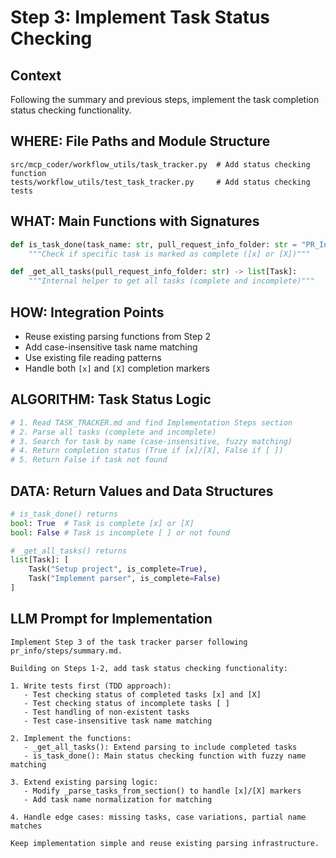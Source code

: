 # Step 3: Implement Task Status Checking

## Context
Following the summary and previous steps, implement the task completion status checking functionality.

## WHERE: File Paths and Module Structure
```
src/mcp_coder/workflow_utils/task_tracker.py  # Add status checking function
tests/workflow_utils/test_task_tracker.py     # Add status checking tests
```

## WHAT: Main Functions with Signatures
```python
def is_task_done(task_name: str, pull_request_info_folder: str = "PR_Info") -> bool:
    """Check if specific task is marked as complete ([x] or [X])"""

def _get_all_tasks(pull_request_info_folder: str) -> list[Task]:
    """Internal helper to get all tasks (complete and incomplete)"""
```

## HOW: Integration Points
- Reuse existing parsing functions from Step 2
- Add case-insensitive task name matching
- Use existing file reading patterns
- Handle both `[x]` and `[X]` completion markers

## ALGORITHM: Task Status Logic  
```python
# 1. Read TASK_TRACKER.md and find Implementation Steps section
# 2. Parse all tasks (complete and incomplete) 
# 3. Search for task by name (case-insensitive, fuzzy matching)
# 4. Return completion status (True if [x]/[X], False if [ ])
# 5. Return False if task not found
```

## DATA: Return Values and Data Structures
```python
# is_task_done() returns
bool: True  # Task is complete [x] or [X]
bool: False # Task is incomplete [ ] or not found

# _get_all_tasks() returns
list[Task]: [
    Task("Setup project", is_complete=True),
    Task("Implement parser", is_complete=False)
]
```

## LLM Prompt for Implementation
```
Implement Step 3 of the task tracker parser following pr_info/steps/summary.md.

Building on Steps 1-2, add task status checking functionality:

1. Write tests first (TDD approach):
   - Test checking status of completed tasks [x] and [X]
   - Test checking status of incomplete tasks [ ]  
   - Test handling of non-existent tasks
   - Test case-insensitive task name matching

2. Implement the functions:
   - _get_all_tasks(): Extend parsing to include completed tasks
   - is_task_done(): Main status checking function with fuzzy name matching

3. Extend existing parsing logic:
   - Modify _parse_tasks_from_section() to handle [x]/[X] markers
   - Add task name normalization for matching

4. Handle edge cases: missing tasks, case variations, partial name matches

Keep implementation simple and reuse existing parsing infrastructure.
```

